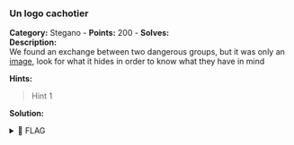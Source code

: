 ### Un logo cachotier   
**Category:** Stegano - **Points:** 200 - **Solves:**    
**Description:**   
We found an exchange between two dangerous groups, but it was only an [image](./chall1.bmp/), look for what it hides in order to know what they have in mind  

**Hints:**  
> Hint 1  

**Solution:**  
   

<details><summary>🚩 FLAG</summary>  

```  
  HACKDAY{}
```  
</details>